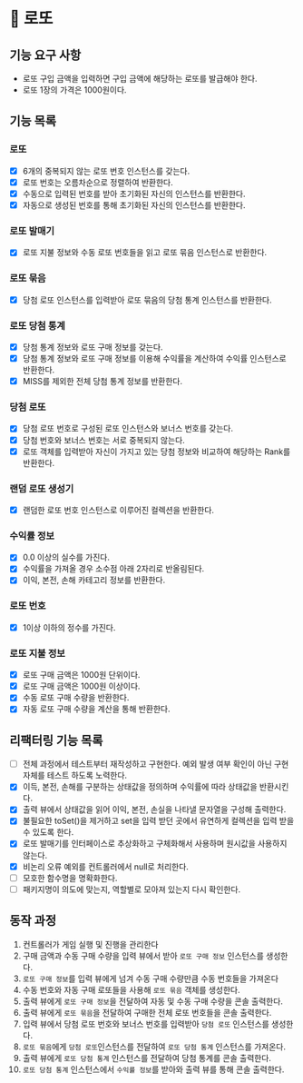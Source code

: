 # 🚀 로또

## 기능 요구 사항
- 로또 구입 금액을 입력하면 구입 금액에 해당하는 로또를 발급해야 한다.
- 로또 1장의 가격은 1000원이다.

## 기능 목록
### 로또
- [x] 6개의 중복되지 않는 로또 번호 인스턴스를 갖는다.
- [x] 로또 번호는 오름차순으로 정렬하여 반환한다.
- [x] 수동으로 입력된 번호를 받아 초기화된 자신의 인스턴스를 반환한다.
- [x] 자동으로 생성된 번호를 통해 초기화된 자신의 인스턴스를 반환한다.

### 로또 발매기
- [x] 로또 지불 정보와 수동 로또 번호들을 읽고 로또 묶음 인스턴스로 반환한다.

### 로또 묶음
- [x] 당첨 로또 인스턴스를 입력받아 로또 묶음의 당첨 통계 인스턴스를 반환한다.

### 로또 당첨 통계
- [x] 당첨 통계 정보와 로또 구매 정보를 갖는다.
- [x] 당첨 통계 정보와 로또 구매 정보를 이용해 수익률을 계산하여 수익률 인스턴스로 반환한다.
- [x] MISS를 제외한 전체 당첨 통계 정보를 반환한다.

### 당첨 로또
- [x] 당첨 로또 번호로 구성된 로또 인스턴스와 보너스 번호를 갖는다.
- [x] 당첨 번호와 보너스 번호는 서로 중복되지 않는다.
- [x] 로또 객체를 입력받아 자신이 가지고 있는 당첨 정보와 비교하여 해당하는 Rank를 반환한다.

### 랜덤 로또 생성기
- [x] 랜덤한 로또 번호 인스턴스로 이루어진 컬렉션을 반환한다.

### 수익률 정보
- [x] 0.0 이상의 실수를 가진다.
- [x] 수익률을 가져올 경우 소수점 아래 2자리로 반올림된다.
- [x] 이익, 본전, 손해 카테고리 정보를 반환한다.

### 로또 번호
- [x] 1이상 이하의 정수를 가진다.

### 로또 지불 정보
- [x] 로또 구매 금액은 1000원 단위이다.
- [x] 로또 구매 금액은 1000원 이상이다.
- [x] 수동 로또 구매 수량을 반환한다.
- [x] 자동 로또 구매 수량을 계산을 통해 반환한다.

## 리팩터링 기능 목록
- [ ] 전체 과정에서 테스트부터 재작성하고 구현한다. 예외 발생 여부 확인이 아닌 구현 자체를 테스트 하도록 노력한다.
- [x] 이득, 본전, 손해를 구분하는 상태값을 정의하며 수익률에 따라 상태값을 반환시킨다.
- [x] 출력 뷰에서 상태값을 읽어 이익, 본전, 손실을 나타낼 문자열을 구성해 출력한다.
- [x] 불필요한 toSet()을 제거하고 set을 입력 받던 곳에서 유연하게 컬렉션을 입력 받을 수 있도록 한다.
- [x] 로또 발매기를 인터페이스로 추상화하고 구체화해서 사용하며 원시값을 사용하지 않는다.
- [x] 비논리 오류 예외를 컨트롤러에서 null로 처리한다.
- [ ] 모호한 함수명을 명확화한다.
- [ ] 패키지명이 의도에 맞는지, 역할별로 모아져 있는지 다시 확인한다.

## 동작 과정
1. 컨트롤러가 게임 실행 및 진행을 관리한다
2. 구매 금액과 수동 구매 수량을 입력 뷰에서 받아 `로또 구매 정보` 인스턴스를 생성한다.
3. `로또 구매 정보`를 입력 뷰에게 넘겨 수동 구매 수량만큼 수동 번호들을 가져온다
4. 수동 번호와 자동 구매 로또들을 사용해 `로또 묶음` 객체를 생성한다.
5. 출력 뷰에게 `로또 구매 정보`을 전달하여 자동 및 수동 구매 수량을 콘솔 출력한다.
6. 출력 뷰에게 `로또 묶음`을 전달하여 구매한 전체 로또 번호들을 콘솔 출력한다.
7. 입력 뷰에서 당첨 로또 번호와 보너스 번호를 입력받아 `당첨 로또` 인스턴스를 생성한다.
8. `로또 묶음`에게 `당첨 로또`인스턴스를 전달하여 `로또 당첨 통계` 인스턴스를 가져온다.
9. 출력 뷰에게 `로또 당첨 통계` 인스턴스를 전달하여 당첨 통계를 콘솔 출력한다.
10. `로또 당첨 통계` 인스턴스에서 `수익률 정보`를 받아와 출력 뷰를 통해 콘솔 출력한다.


